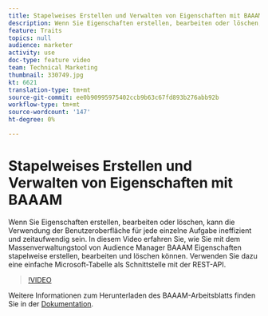 ```yaml
---
title: Stapelweises Erstellen und Verwalten von Eigenschaften mit BAAAM
description: Wenn Sie Eigenschaften erstellen, bearbeiten oder löschen, kann die Verwendung der Benutzeroberfläche für jede einzelne Aufgabe ineffizient und zeitaufwendig sein. In diesem Video erfahren Sie, wie Sie mit dem Massenverwaltungstool von Audience Manager BAAAM Eigenschaften stapelweise erstellen, bearbeiten und löschen können. Verwenden Sie dazu eine einfache Microsoft-Tabelle als Schnittstelle mit der REST-API.
feature: Traits
topics: null
audience: marketer
activity: use
doc-type: feature video
team: Technical Marketing
thumbnail: 330749.jpg
kt: 6621
translation-type: tm+mt
source-git-commit: ee0b90995975402ccb9b63c67fd893b276abb92b
workflow-type: tm+mt
source-wordcount: '147'
ht-degree: 0%

---
```



# Stapelweises Erstellen und Verwalten von Eigenschaften mit BAAAM

Wenn Sie Eigenschaften erstellen, bearbeiten oder löschen, kann die Verwendung der Benutzeroberfläche für jede einzelne Aufgabe ineffizient und zeitaufwendig sein. In diesem Video erfahren Sie, wie Sie mit dem Massenverwaltungstool von Audience Manager BAAAM Eigenschaften stapelweise erstellen, bearbeiten und löschen können. Verwenden Sie dazu eine einfache Microsoft-Tabelle als Schnittstelle mit der REST-API.

>[!VIDEO](https://video.tv.adobe.com/v/330749/?quality=12&learn=on)

Weitere Informationen zum Herunterladen des BAAAM-Arbeitsblatts finden Sie in der [Dokumentation](https://experienceleague.adobe.com/docs/audience-manager/user-guide/reference/bulk-management-tools/bulk-management-intro.html?lang=en#reference).

